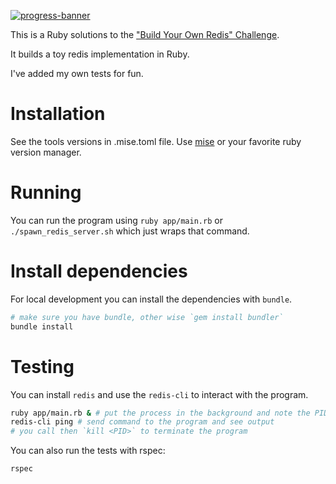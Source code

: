 [![progress-banner](https://backend.codecrafters.io/progress/redis/2b314456-f040-4e80-a01a-33ac1bf1d441)](https://app.codecrafters.io/users/codecrafters-bot?r=2qF)

This is a Ruby solutions to the
["Build Your Own Redis" Challenge](https://codecrafters.io/challenges/redis).

It builds a toy redis implementation in Ruby.

I've added my own tests for fun.

# Installation

See the tools versions in .mise.toml file. Use [mise](https://github.com/jdx/mise) or your favorite ruby version manager.

# Running

You can run the program using `ruby app/main.rb` or `./spawn_redis_server.sh` which just wraps that command.

# Install dependencies

For local development you can install the dependencies with `bundle`.

```sh
# make sure you have bundle, other wise `gem install bundler`
bundle install
```

# Testing

You can install `redis` and use the `redis-cli` to interact with the program.

```sh
ruby app/main.rb & # put the process in the background and note the PID
redis-cli ping # send command to the program and see output
# you call then `kill <PID>` to terminate the program
```

You can also run the tests with rspec:

```sh
rspec
```
